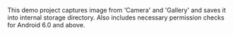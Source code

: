 This demo project captures image from 'Camera' and 'Gallery' and saves it into internal storage directory. Also includes necessary permission checks for Android 6.0 and above.
